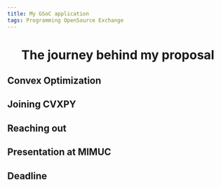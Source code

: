 ```yaml
---
title: My GSoC application
tags: Programming OpenSource Exchange
---
```


<h1 align="center">
The journey behind my proposal
</h1>

<h2>Convex Optimization</h2>



<h2>Joining CVXPY</h2>



<h2>Reaching out</h2>



<h2>Presentation at MIMUC</h2>



<h2>Deadline</h2>